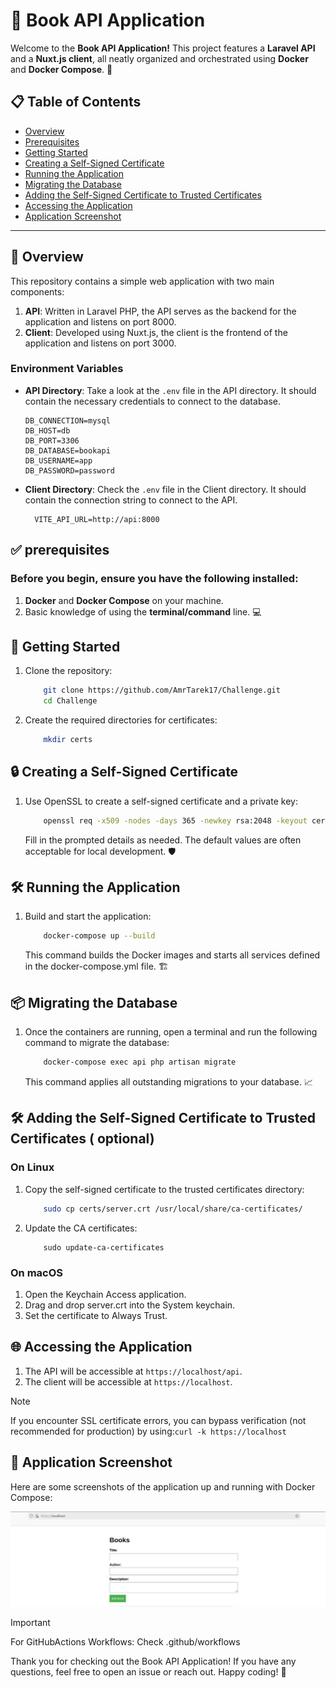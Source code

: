 # 🌟 Book API Application

Welcome to the **Book API Application!** This project features a **Laravel API** and a **Nuxt.js client**, all neatly organized and orchestrated using **Docker** and **Docker Compose**. 🎉

## 📋 Table of Contents
- [Overview](#overview)
- [Prerequisites](#prerequisites)
- [Getting Started](#getting-started)
- [Creating a Self-Signed Certificate](#creating-a-self-signed-certificate)
- [Running the Application](#running-the-application)
- [Migrating the Database](#migrating-the-database)
- [Adding the Self-Signed Certificate to Trusted Certificates](#adding-the-self-signed-certificate-to-trusted-certificates)
- [Accessing the Application](#accessing-the-application)
- [Application Screenshot](#Application-Screenshot)
---

## 📖 Overview

This repository contains a simple web application with two main components:

1. **API**: Written in Laravel PHP, the API serves as the backend for the application and listens on port 8000.
2. **Client**: Developed using Nuxt.js, the client is the frontend of the application and listens on port 3000.

### Environment Variables

- **API Directory**: Take a look at the `.env` file in the API directory. It should contain the necessary credentials to connect to the database.

  ```env
  DB_CONNECTION=mysql
  DB_HOST=db
  DB_PORT=3306
  DB_DATABASE=bookapi
  DB_USERNAME=app
  DB_PASSWORD=password
  ```

- **Client Directory**: Check the `.env` file in the Client directory. It should contain the connection string to connect to the API.


  ```env
    VITE_API_URL=http://api:8000
  ```

## ✅ prerequisites  


### Before you begin, ensure you have the following installed:

   1. **Docker** and **Docker Compose** on your machine.
   2. Basic knowledge of using the **terminal/command** line. 💻

## 🚀 Getting Started
   1. Clone the repository:
   
        ```bash
            git clone https://github.com/AmrTarek17/Challenge.git
            cd Challenge
        ```
   2. Create the required directories for certificates:
   
        ```bash
            mkdir certs
        ```
## 🔒 Creating a Self-Signed Certificate

   1. Use OpenSSL to create a self-signed certificate and a private key:
   
        ```bash
            openssl req -x509 -nodes -days 365 -newkey rsa:2048 -keyout certs/server.key -out certs/server.crt
        ```
        Fill in the prompted details as needed. The default values are often acceptable for local development. 🛡️
## 🛠️ Running the Application
   1. Build and start the application:
        
        ```bash
            docker-compose up --build
        ```
        This command builds the Docker images and starts all services defined in the docker-compose.yml file. 🏗️
            
## 📦 Migrating the Database
   1. Once the containers are running, open a terminal and run the following command to migrate the database:
        ```bash
            docker-compose exec api php artisan migrate
        ```
        This command applies all outstanding migrations to your database. 📈
## 🛠️ Adding the Self-Signed Certificate to Trusted Certificates ( optional)
### On Linux

   1. Copy the self-signed certificate to the trusted certificates directory:
   
        ```bash
            sudo cp certs/server.crt /usr/local/share/ca-certificates/
        ```
   2. Update the CA certificates:
   
        ```
            sudo update-ca-certificates
        ```
### On macOS
   1. Open the Keychain Access application.
   2. Drag and drop server.crt into the System keychain.
   3. Set the certificate to Always Trust.
## 🌐 Accessing the Application

   1. The API will be accessible at ```https://localhost/api```.
   2. The client will be accessible at ```https://localhost```.
   
> [!NOTE]
> If you encounter SSL certificate errors, you can bypass verification (not recommended for production) by using:```curl -k https://localhost```

## 📸 Application Screenshot

Here are some screenshots of the application up and running with Docker Compose:

![Nuxt.js Application](screenshots/nuxt_application.png)

> [!IMPORTANT] 
> For GitHubActions Workflows:
> Check .github/workflows  


                
Thank you for checking out the Book API Application! If you have any questions, feel free to open an issue or reach out. Happy coding! 🚀
